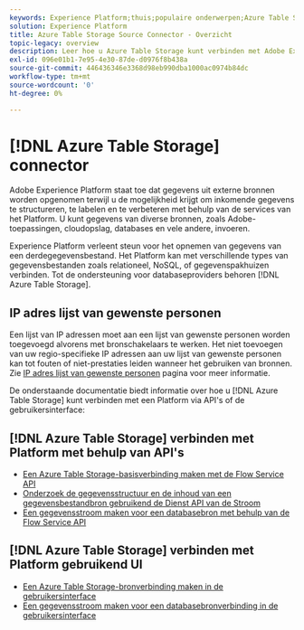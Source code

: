 ```yaml
---
keywords: Experience Platform;thuis;populaire onderwerpen;Azure Table Storage;azure table storage;ATS;ats
solution: Experience Platform
title: Azure Table Storage Source Connector - Overzicht
topic-legacy: overview
description: Leer hoe u Azure Table Storage kunt verbinden met Adobe Experience Platform via API's of de gebruikersinterface.
exl-id: 096e01b1-7e95-4e30-87de-d0976f8b438a
source-git-commit: 446436346e3368d98eb990dba1000ac0974b84dc
workflow-type: tm+mt
source-wordcount: '0'
ht-degree: 0%

---
```


# [!DNL Azure Table Storage] connector

Adobe Experience Platform staat toe dat gegevens uit externe bronnen worden opgenomen terwijl u de mogelijkheid krijgt om inkomende gegevens te structureren, te labelen en te verbeteren met behulp van de services van het Platform. U kunt gegevens van diverse bronnen, zoals Adobe-toepassingen, cloudopslag, databases en vele andere, invoeren.

Experience Platform verleent steun voor het opnemen van gegevens van een derdegegevensbestand. Het Platform kan met verschillende types van gegevensbestanden zoals relationeel, NoSQL, of gegevenspakhuizen verbinden. Tot de ondersteuning voor databaseproviders behoren [!DNL Azure Table Storage].

## IP adres lijst van gewenste personen

Een lijst van IP adressen moet aan een lijst van gewenste personen worden toegevoegd alvorens met bronschakelaars te werken. Het niet toevoegen van uw regio-specifieke IP adressen aan uw lijst van gewenste personen kan tot fouten of niet-prestaties leiden wanneer het gebruiken van bronnen. Zie [IP adres lijst van gewenste personen](../../ip-address-allow-list.md) pagina voor meer informatie.

De onderstaande documentatie biedt informatie over hoe u [!DNL Azure Table Storage] kunt verbinden met een Platform via API&#39;s of de gebruikersinterface:

## [!DNL Azure Table Storage] verbinden met Platform met behulp van API&#39;s

- [Een Azure Table Storage-basisverbinding maken met de Flow Service API](../../tutorials/api/create/databases/ats.md)
- [Onderzoek de gegevensstructuur en de inhoud van een gegevensbestandbron gebruikend de Dienst API van de Stroom](../../tutorials/api/explore/database-nosql.md)
- [Een gegevensstroom maken voor een databasebron met behulp van de Flow Service API](../../tutorials/api/collect/database-nosql.md)

## [!DNL Azure Table Storage] verbinden met Platform gebruikend UI

- [Een Azure Table Storage-bronverbinding maken in de gebruikersinterface](../../tutorials/ui/create/databases/ats.md)
- [Een gegevensstroom maken voor een databasebronverbinding in de gebruikersinterface](../../tutorials/ui/dataflow/databases.md)
